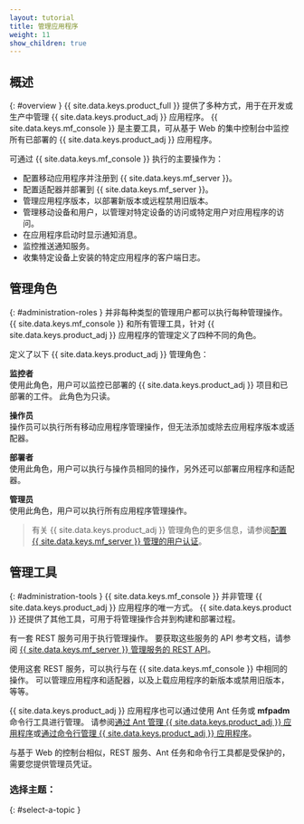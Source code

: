 ```yaml
---
layout: tutorial
title: 管理应用程序
weight: 11
show_children: true
---
```

## 概述
{: #overview }
{{ site.data.keys.product_full }} 提供了多种方式，用于在开发或生产中管理 {{ site.data.keys.product_adj }} 应用程序。 {{ site.data.keys.mf_console }} 是主要工具，可从基于 Web 的集中控制台中监控所有已部署的 {{ site.data.keys.product_adj }} 应用程序。

可通过 {{ site.data.keys.mf_console }} 执行的主要操作为：

* 配置移动应用程序并注册到 {{ site.data.keys.mf_server }}。
* 配置适配器并部署到 {{ site.data.keys.mf_server }}。
* 管理应用程序版本，以部署新版本或远程禁用旧版本。
* 管理移动设备和用户，以管理对特定设备的访问或特定用户对应用程序的访问。
* 在应用程序启动时显示通知消息。
* 监控推送通知服务。
* 收集特定设备上安装的特定应用程序的客户端日志。

## 管理角色
{: #administration-roles }
并非每种类型的管理用户都可以执行每种管理操作。 {{ site.data.keys.mf_console }} 和所有管理工具，针对 {{ site.data.keys.product_adj }} 应用程序的管理定义了四种不同的角色。 

定义了以下 {{ site.data.keys.product_adj }} 管理角色：

**监控者**  
使用此角色，用户可以监控已部署的 {{ site.data.keys.product_adj }} 项目和已部署的工件。 此角色为只读。

**操作员**  
操作员可以执行所有移动应用程序管理操作，但无法添加或除去应用程序版本或适配器。

**部署者**  
使用此角色，用户可以执行与操作员相同的操作，另外还可以部署应用程序和适配器。

**管理员**  
使用此角色，用户可以执行所有应用程序管理操作。

> 有关 {{ site.data.keys.product_adj }} 管理角色的更多信息，请参阅[配置 {{ site.data.keys.mf_server }} 管理的用户认证](../installation-configuration/production/server-configuration/#configuring-user-authentication-for-mobilefirst-server-administration)。

## 管理工具
{: #administration-tools }
{{ site.data.keys.mf_console }} 并非管理 {{ site.data.keys.product_adj }} 应用程序的唯一方式。 {{ site.data.keys.product }} 还提供了其他工具，可用于将管理操作合并到构建和部署过程。

有一套 REST 服务可用于执行管理操作。 要获取这些服务的 API 参考文档，请参阅 [{{ site.data.keys.mf_server }} 管理服务的 REST API](../api/rest/admin-apis/)。

使用这套 REST 服务，可以执行与在 {{ site.data.keys.mf_console }} 中相同的操作。 可以管理应用程序和适配器，以及上载应用程序的新版本或禁用旧版本，等等。

{{ site.data.keys.product_adj }} 应用程序也可以通过使用 Ant 任务或 **mfpadm** 命令行工具进行管理。 请参阅[通过 Ant 管理 {{ site.data.keys.product_adj }} 应用程序](using-ant)或[通过命令行管理 {{ site.data.keys.product_adj }} 应用程序](using-cli)。

与基于 Web 的控制台相似，REST 服务、Ant 任务和命令行工具都是受保护的，需要您提供管理员凭证。

### 选择主题：
{: #select-a-topic }
